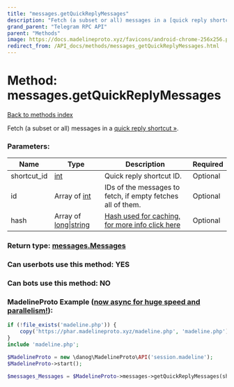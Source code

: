 ```yaml
---
title: "messages.getQuickReplyMessages"
description: "Fetch (a subset or all) messages in a [quick reply shortcut »](https://core.telegram.org/api/business#quick-reply-shortcuts)."
grand_parent: "Telegram RPC API"
parent: "Methods"
image: https://docs.madelineproto.xyz/favicons/android-chrome-256x256.png
redirect_from: /API_docs/methods/messages_getQuickReplyMessages.html
---
```

# Method: messages.getQuickReplyMessages
[Back to methods index](index.html)



Fetch (a subset or all) messages in a [quick reply shortcut »](https://core.telegram.org/api/business#quick-reply-shortcuts).

### Parameters:

| Name     |    Type       | Description | Required |
|----------|---------------|-------------|----------|
|shortcut\_id|[int](/API_docs/types/int.html) | Quick reply shortcut ID. | Optional|
|id|Array of [int](/API_docs/types/int.html) | IDs of the messages to fetch, if empty fetches all of them. | Optional|
|hash|Array of [long\|string](/API_docs/types/long\|string.html) | [Hash used for caching, for more info click here](https://core.telegram.org/api/offsets#hash-generation) | Optional|


### Return type: [messages.Messages](/API_docs/types/messages.Messages.html)

### Can userbots use this method: **YES**

### Can bots use this method: **NO**


### MadelineProto Example ([now async for huge speed and parallelism!](https://docs.madelineproto.xyz/docs/ASYNC.html)):


```php
if (!file_exists('madeline.php')) {
    copy('https://phar.madelineproto.xyz/madeline.php', 'madeline.php');
}
include 'madeline.php';

$MadelineProto = new \danog\MadelineProto\API('session.madeline');
$MadelineProto->start();

$messages_Messages = $MadelineProto->messages->getQuickReplyMessages(shortcut_id: $int, id: [$int, $int], hash: [$long\|string, $long\|string], );
```

